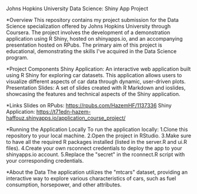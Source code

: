 Johns Hopkins University Data Science: Shiny App Project

*Overview
This repository contains my project submission for the Data Science specialization offered by Johns Hopkins University through Coursera. The project involves the development of a demonstration application using R Shiny, hosted on shinyapps.io, and an accompanying presentation hosted on RPubs. The primary aim of this project is educational, demonstrating the skills I've acquired in the Data Science program.

*Project Components
Shiny Application: An interactive web application built using R Shiny for exploring car datasets. This application allows users to visualize different aspects of car data through dynamic, user-driven plots.
Presentation Slides: A set of slides created with R Markdown and ioslides, showcasing the features and technical aspects of the Shiny application.

*Links
Slides on RPubs: https://rpubs.com/HazemHF/1137336
Shiny Application: https://t71edn-hazem-haffouz.shinyapps.io/application_course_project/

*Running the Application Locally
To run the application locally:
1.Clone this repository to your local machine.
2.Open the project in RStudio.
3.Make sure to have all the required R packages installed (listed in the server.R and ui.R files).
4.Create your own rsconnect credentials to deploy the app to your shinyapps.io account.
5.Replace the "secret" in the rconnect.R script with your corresponding credentials.

*About the Data
The application utilizes the "mtcars" dataset, providing an interactive way to explore various characteristics of cars, such as fuel consumption, horsepower, and other attributes.
